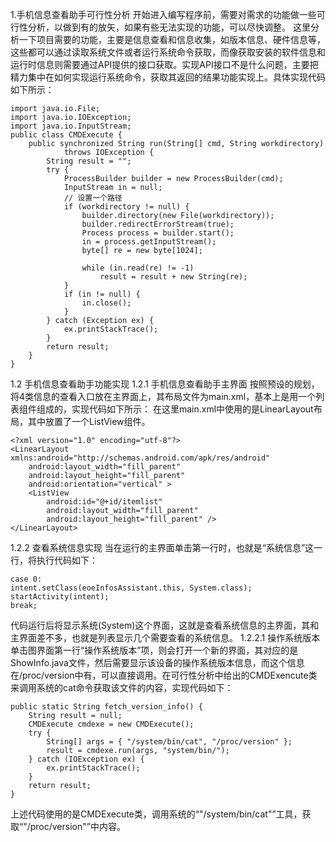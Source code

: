 1.手机信息查看助手可行性分析
开始进入编写程序前，需要对需求的功能做一些可行性分析，以做到有的放矢，如果有些无法实现的功能，可以尽快调整。
这里分析一下项目需要的功能，主要是信息查看和信息收集，如版本信息、硬件信息等，这些都可以通过读取系统文件或者运行系统命令获取，而像获取安装的软件信息和运行时信息则需要通过API提供的接口获取。实现API接口不是什么问题，主要把精力集中在如何实现运行系统命令，获取其返回的结果功能实现上。具体实现代码如下所示：
```  
import java.io.File;
import java.io.IOException;
import java.io.InputStream;
public class CMDExecute {
	public synchronized String run(String[] cmd, String workdirectory)
			throws IOException {
		String result = "";
		try {
			ProcessBuilder builder = new ProcessBuilder(cmd);
			InputStream in = null;
			// 设置一个路径
			if (workdirectory != null) {
				builder.directory(new File(workdirectory));
				builder.redirectErrorStream(true);
				Process process = builder.start();
				in = process.getInputStream();
				byte[] re = new byte[1024];

				while (in.read(re) != -1)
					result = result + new String(re);
			}
			if (in != null) {
				in.close();
			}
		} catch (Exception ex) {
			ex.printStackTrace();
		}
		return result;
	}
}
```
1.2 手机信息查看助手功能实现
1.2.1 手机信息查看助手主界面
按照预设的规划，将4类信息的查看入口放在主界面上，其布局文件为main.xml，基本上是用一个列表组件组成的，实现代码如下所示：
在这里main.xml中使用的是LinearLayout布局，其中放置了一个ListView组件。
```  
<?xml version="1.0" encoding="utf-8"?>
<LinearLayout xmlns:android="http://schemas.android.com/apk/res/android"
    android:layout_width="fill_parent"
    android:layout_height="fill_parent"
    android:orientation="vertical" >
    <ListView
        android:id="@+id/itemlist"
        android:layout_width="fill_parent"
        android:layout_height="fill_parent" />
</LinearLayout>
```
1.2.2 查看系统信息实现
当在运行的主界面单击第一行时，也就是“系统信息”这一行，将执行代码如下：
```  
case 0:
intent.setClass(eoeInfosAssistant.this, System.class);
startActivity(intent);
break;
```
代码运行后将显示系统(System)这个界面，这就是查看系统信息的主界面，其和主界面差不多，也就是列表显示几个需要查看的系统信息。
1.2.2.1 操作系统版本
单击图界面第一行“操作系统版本”项，则会打开一个新的界面，其对应的是ShowInfo.java文件，然后需要显示该设备的操作系统版本信息，而这个信息在/proc/version中有，可以直接调用。在可行性分析中给出的CMDExencute类来调用系统的cat命令获取该文件的内容，实现代码如下：
```  
public static String fetch_version_info() {
	String result = null;
	CMDExecute cmdexe = new CMDExecute();
	try {
		String[] args = { "/system/bin/cat", "/proc/version" };
		result = cmdexe.run(args, "system/bin/");
	} catch (IOException ex) {
		ex.printStackTrace();
	}
	return result;
}
```
上述代码使用的是CMDExecute类，调用系统的“"/system/bin/cat"”工具，获取“"/proc/version"”中内容。